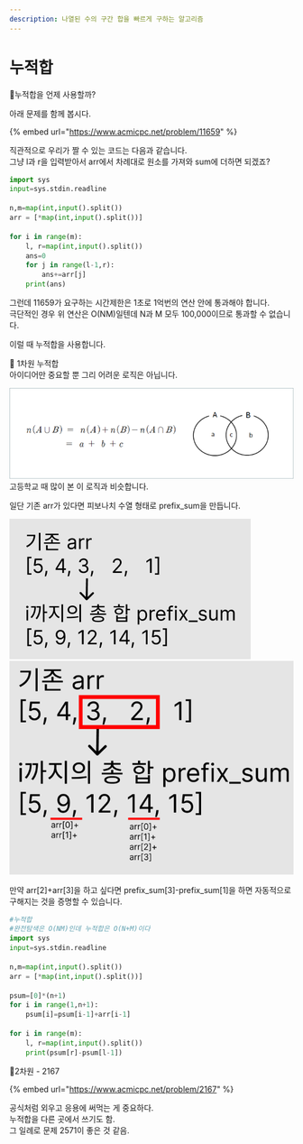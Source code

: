 ```yaml
---
description: 나열된 수의 구간 합을 빠르게 구하는 알고리즘
---
```


# 누적합

📌누적합을 언제 사용할까?

아래 문제를 함께 봅시다.

{% embed url="https://www.acmicpc.net/problem/11659" %}

직관적으로 우리가 짤 수 있는 코드는 다음과 같습니다.\
그냥 l과 r을 입력받아서 arr에서 차례대로 원소를 가져와 sum에 더하면 되겠죠?

```python
import sys
input=sys.stdin.readline

n,m=map(int,input().split())
arr = [*map(int,input().split())]

for i in range(m):
    l, r=map(int,input().split())
    ans=0
    for j in range(l-1,r):
        ans+=arr[j]
    print(ans)
```

그런데 11659가 요구하는 시간제한은 1초로 1억번의 연산 안에 통과해야 합니다.\
극단적인 경우 위 연산은 O(NM)일텐데 N과 M 모두 100,000이므로 통과할 수 없습니다.

이럴 때 누적합을 사용합니다.

📌  1차원 누적합\
아이디어만 중요할 뿐 그리 어려운 로직은 아닙니다.

![](<../.gitbook/assets/image (13).png>)고등학교 때 많이 본 이 로직과 비슷합니다.

일단 기존 arr가 있다면 피보나치 수열 형태로 prefix\_sum을 만듭니다.

![](<../.gitbook/assets/image (3).png>)![](<../.gitbook/assets/image (25).png>)

만약 arr\[2]+arr\[3]을 하고 싶다면 prefix\_sum\[3]-prefix\_sum\[1]을 하면 자동적으로 구해지는 것을 증명할 수 있습니다.

```python
#누적합
#완전탐색은 O(NM)인데 누적합은 O(N+M)이다
import sys
input=sys.stdin.readline

n,m=map(int,input().split())
arr = [*map(int,input().split())]

psum=[0]*(n+1)
for i in range(1,n+1):
    psum[i]=psum[i-1]+arr[i-1]

for i in range(m):
    l, r=map(int,input().split())
    print(psum[r]-psum[l-1])
```

📌2차원 - 2167

{% embed url="https://www.acmicpc.net/problem/2167" %}

공식처럼 외우고 응용에 써먹는 게 중요하다.\
누적합을 다른 곳에서 쓰기도 함.\
그 일례로 문제 2571이 좋은 것 같음.
